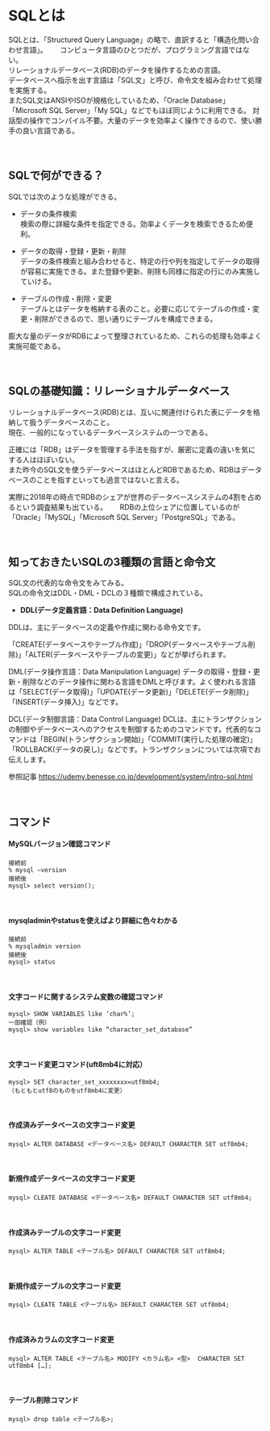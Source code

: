 # SQLとは
SQLとは、「Structured Query Language」の略で、直訳すると「構造化問い合わせ言語」。　　
コンピュータ言語のひとつだが、プログラミング言語ではない。  
リレーショナルデータベース(RDB)のデータを操作するための言語。  
データベースへ指示を出す言語は「SQL文」と呼び、命令文を組み合わせて処理を実施する。  
またSQL文はANSIやISOが規格化しているため、「Oracle Database」「Microsoft SQL Server」「My SQL」などでもほぼ同じように利用できる。
対話型の操作でコンパイル不要。大量のデータを効率よく操作できるので、使い勝手の良い言語である。  
<br>
<br>

## SQLで何ができる？
SQLでは次のような処理ができる。  

- データの条件検索  
検索の際に詳細な条件を指定できる。効率よくデータを検索できるため便利。　　  

- データの取得・登録・更新・削除  
データの条件検索と組み合わせると、特定の行や列を指定してデータの取得が容易に実施できる。また登録や更新、削除も同様に指定の行にのみ実施していける。  
  
- テーブルの作成・削除・変更  
テーブルとはデータを格納する表のこと。必要に応じてテーブルの作成・変更・削除ができるので、思い通りにテーブルを構成できまる。  
  
膨大な量のデータがRDBによって整理されているため、これらの処理も効率よく実施可能である。  
<br>
<br>

## SQLの基礎知識：リレーショナルデータベース
リレーショナルデータベース(RDB)とは、互いに関連付けられた表にデータを格納して扱うデータベースのこと。  
現在、一般的になっているデータベースシステムの一つである。  

正確には「RDB」はデータを管理する手法を指すが、厳密に定義の違いを気にする人はほぼいない。  
また昨今のSQL文を使うデータベースはほとんどRDBであるため、RDBはデータベースのことを指すといっても過言ではないと言える。　　

実際に2018年の時点でRDBのシェアが世界のデータベースシステムの4割を占めるという調査結果も出ている。　　
RDBの上位シェアに位置しているのが「Oracle」「MySQL」「Microsoft SQL Server」「PostgreSQL」である。  
<br>
<br>

## 知っておきたいSQLの3種類の言語と命令文
SQL文の代表的な命令文をみてみる。  
SQLの命令文はDDL・DML・DCLの３種類で構成されている。  

- **DDL(データ定義言語：Data Definition Language)**  

DDLは、主にデータベースの定義や作成に関わる命令文です。

「CREATE(データベースやテーブル作成)」「DROP(データベースやテーブル削除)」「ALTER(データベースやテーブルの変更)」などが挙げられます。

DML(データ操作言語：Data Manipulation Language)
データの取得・登録・更新・削除などのデータ操作に関わる言語をDMLと呼びます。よく使われる言語は「SELECT(データ取得)」「UPDATE(データ更新)」「DELETE(データ削除)」「INSERT(データ挿入)」などです。

DCL(データ制御言語：Data Control Language)
DCLは、主にトランザクションの制御やデータベースへのアクセスを制御するためのコマンドです。代表的なコマンドは「BEGIN(トランザクション開始)」「COMMIT(実行した処理の確定)」「ROLLBACK(データの戻し)」などです。トランザクションについては次項でお伝えします。

参照記事
https://udemy.benesse.co.jp/development/system/intro-sql.html  
<br>
<br>

## コマンド
#### MySQLバージョン確認コマンド
```
接続前
% mysql —version
接続後
mysql> select version();
```
<br>

#### mysqladminやstatusを使えばより詳細に色々わかる
```
接続前
% mysqladmin version
接続後
mysql> status
```
<br>

#### 文字コードに関するシステム変数の確認コマンド
```
mysql> SHOW VARIABLES like ‘char%’;
一部確認（例）
mysql> show variables like “character_set_database”
```
<br>

#### 文字コード変更コマンド(uft8mb4に対応）
```
mysql> SET character_set_xxxxxxxx=utf8mb4;
（もともとutf8のものをutf8mb4に変更）
```
<br>

#### 作成済みデータベースの文字コード変更
```
mysql> ALTER DATABASE <データベース名> DEFAULT CHARACTER SET utf8mb4;
```
<br>

#### 新規作成データベースの文字コード変更
```
mysql> CLEATE DATABASE <データベース名> DEFAULT CHARACTER SET utf8mb4;
```
<br>

#### 作成済みテーブルの文字コード変更
```
mysql> ALTER TABLE <テーブル名> DEFAULT CHARACTER SET utf8mb4;
```
<br>

#### 新規作成テーブルの文字コード変更
```
mysql> CLEATE TABLE <テーブル名> DEFAULT CHARACTER SET utf8mb4;
```
<br>

#### 作成済みカラムの文字コード変更
```
mysql> ALTER TABLE <テーブル名> MODIFY <カラム名> <型>  CHARACTER SET utf8mb4 […];
```
<br>

#### テーブル削除コマンド
```
mysql> drop table <テーブル名>;
```
